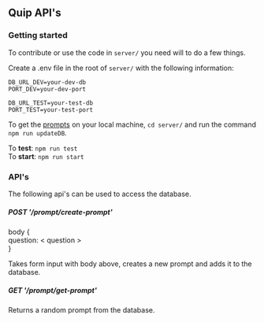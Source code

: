 ## Quip API's

### Getting started
To contribute or use the code in `server/` you need will to do a few things.  

Create a .env file in the root of `server/` with the following information:  
``` 
DB_URL_DEV=your-dev-db 
PORT_DEV=your-dev-port

DB_URL_TEST=your-test-db
PORT_TEST=your-test-port

```

To get the [prompts](https://github.com/nyu-software-engineering/quip-thinking/blob/master/prompts/prompts.csv) on your local machine, `cd server/` and run the command `npm run updateDB`.

To **test**: `npm run test`  
To **start**: `npm run start`

### API's
The following api's can be used to access the database.

##### POST '/prompt/create-prompt'

body {  
question: \< question \>  
}  

Takes form input with body above, creates a new prompt and adds it to the database.


##### GET '/prompt/get-prompt'

Returns a random prompt from the database.
 
